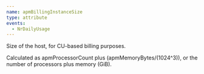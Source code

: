```yaml
---
name: apmBillingInstanceSize
type: attribute
events:
  - NrDailyUsage
---
```


Size of the host, for CU-based billing purposes.

Calculated as apmProcessorCount plus (apmMemoryBytes/(1024^3)), or the number of processors plus memory (GiB).